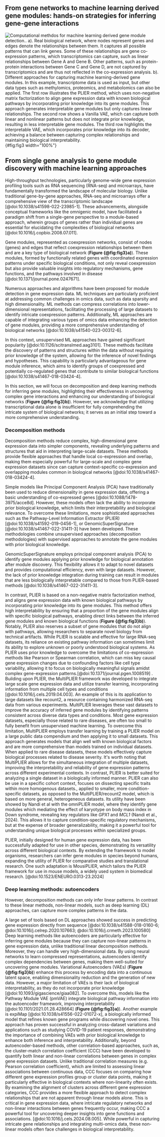 ## From gene networks to machine learning derived gene modules: hands-on strategies for inferring gene-gene interactions

![
**Computational methdos for machine learning derived gene module detection.**.
**a)**.
Real biological network, where nodes represent genes and edges denote the relationships between them.
It captures all possible patterns that can link genes.
Some of these relationships are gene co-expression patterns, which transcriptomics can capture, such as linear relationships between Gene A and Gene B.
Other patterns, such as protein-protein interactions between Gene C and Gene D, are not captured by transcriptomics and are thus not reflected in the co-expression analysis.
**b).** Different approaches for capturing machine learning-derived gene modules.
In this example, transcriptome data is used as input, but other data types such as methylomics, proteomics, and metabolomics can also be applied.
The first row illustrates the PLIER method, which uses non-negative matrix factorization to align gene expression data with known biological pathways by incorporating prior knowledge into its gene modules.
This approach generates interpretable gene modules but only captures linear relationships.
The second row shows a Vanilla VAE, which can capture both linear and nonlinear patterns but does not integrate prior knowledge, resulting in less interpretable gene modules.
The third row highlights the interpretable VAE, which incorporates prior knowledge into its decoder, achieving a balance between capturing complex relationships and maintaining biological interpretability.
](images/fig3.svg "Omnigenic model"){#fig:fig3 width="100%"}

## From single gene analysis to gene module discovery with machine learning approaches

High-throughput technologies, particularly genome-wide gene expression profiling tools such as RNA sequencing (RNA-seq) and microarrays, have fundamentally transformed the landscape of molecular biology.
Unlike traditional gene-by-gene approaches, RNA-seq and microarrays offer a comprehensive view of the transcriptomic landscape [@doi:10.1038/s41598-022-23985-1].
These advancements, alongside conceptual frameworks like the omnigenic model, have facilitated a paradigm shift from a single-gene perspective to a module-based approach, wherein groups of genes rather than individual genes are essential for elucidating the complexities of biological networks [@doi:10.1016/j.copbio.2008.07.011].

Gene modules, represented as coexpression networks, consist of nodes (genes) and edges that reflect coexpression relationships between them and are a key type of biological network (**Figure {@fig:fig3}a)**).
These modules, formed by functionally related genes with coordinated expression patterns under specific biological conditions, not only reveal coexpression but also provide valuable insights into regulatory mechanisms, gene functions, and the pathways involved in disease [@doi:10.1371/journal.pone.0247671].

Numerous approaches and algorithms have been proposed for module detection in gene expression data.
ML techniques are particularly proficient at addressing common challenges in omics data, such as data sparsity and high dimensionality.
ML methods can compress correlations into lower-dimensional representations, facilitating the processing of large datasets to identify intricate coexpression patterns.
Additionally, ML approaches are capable of integrating various types of omics data enhancing the detection of gene modules, providing a more comprehensive understanding of biological networks [@doi:10.1038/s41540-023-00312-6].

In this context, unsupervised ML approaches have gained significant popularity [@doi:10.1126/scitranslmed.aag3101].
These methods facilitate the discovery of patterns and structures within the data without requiring prior knowledge of the system, allowing for the inference of novel findings and hypotheses.
This capability is particularly advantageous for gene module inference, which aims to identify groups of coexpressed and potentially co-regulated genes that contribute to similar biological functions [@doi:10.1038/s41467-018-03424-4].

In this section, we will focus on decomposition and deep learning methods for inferring gene modules, highlighting their effectiveness in uncovering complex gene interactions and enhancing our understanding of biological networks (**Figure {@fig:fig3}b)**).
However, we acknowledge that utilizing transcriptional data alone is insufficient for fully comprehending the intricate system of biological networks; it serves as an initial step toward a more comprehensive understanding.

### Decomposition methods

Decomposition methods reduce complex, high-dimensional gene expression data into simpler components, revealing underlying patterns and structures that aid in interpreting large-scale datasets.
These methods provide flexible approaches that handle local co-expression and overlap, making them especially powerful for large-scale and complex gene expression datasets since can capture context-specific co-expression and overlapping modules common in biological networks [@doi:10.1038/s41467-018-03424-4].

Simple models like Principal Component Analysis (PCA) have traditionally been used to reduce dimensionality in gene expression data, offering a basic understanding of co-expressed genes [@doi:10.1088/1478-3975/acce8d].
However, these models often lack the ability to incorporate prior biological knowledge, which limits their interpretability and biological relevance.
To overcome these limitations, more sophisticated approaches such as the Pathway-Level Information Extractor (PLIER) [@doi:10.1038/s41592-019-0456-1], or  GenomicSuperSignature [@doi:10.1038/s41467-022-31411-3] have been developed.
These methodologies combine unsupervised approaches (decomposition methodologies) with supervised approaches to annotate the gene modules with prior biological knowledge.

GenomicSuperSignature employs principal component analysis (PCA) to identify gene modules applying prior knowledge for biological annotation after module discovery.
This flexibility allows it to adapt to novel datasets and provides computational efficiency, even with large datasets.
However, the lack of prior knowledge integration during training can result in modules that are less biologically interpretable compared to those from PLIER-based methods [@doi:10.1038/s41467-022-31411-3].

In contrast, PLIER is based on a non-negative matrix factorization method, and aligns gene expression data with known biological pathways by incorporating prior knowledge into its gene modules.
This method offers high interpretability by ensuring that a proportion of the gene modules align with specific biological pathways, enabling direct links between the inferred gene modules and known biological functions (**Figure {@fig:fig3}b)**).
Notably, PLIER also reserves a subset of gene modules that do not align with pathways, allowing researchers to separate novel biology from technical artifacts.
While PLIER is scalable and effective for large RNA-seq datasets, its reliance on existing pathway information can sometimes limit its ability to explore unknown or poorly understood biological systems.
As PLIER uses prior knowledge to overcome the limitations of co-expression methods like Pearson or Spearman correlation, which can miss key causal gene expression changes due to confounding factors like cell type variability, allowing it to focus on biologically meaningful signals amidst complex gene-expression patterns.[@doi:10.1371/journal.pgen.1008519] .
Building upon PLIER, the MultiPLIER framework was developed to integrate large scale gene expression data and utilize transfer learning, incorporating information from multiple cell types and conditions [@doi:10.1016/j.cels.2019.04.003].
An example of this is its application to large datasets like recount2, a resource containing harmonized RNA-seq data from various experiments.
MultiPLIER leverages these vast datasets to improve the accuracy of inferred gene modules by identifying patterns consistent across diverse data types and conditions.
Most gene expression datasets, especially those related to rare diseases, are often too small to fully benefit from unsupervised machine learning.
To overcome this limitation, MultiPLIER employs transfer learning by training a PLIER model on a large public data compendium and then applying it to small datasets.
This approach generates models that align well with known biological factors and are more comprehensive than models trained on individual datasets.
When applied to rare disease datasets, these models effectively capture biological processes related to disease severity.
It's worth noting that MultiPLIER allows for the simultaneous integration of multiple datasets, improving the interpretability and reliability of gene expression patterns across different experimental contexts.
In contrast, PLIER is better suited for analyzing a single dataset in a biologically informed manner.
PLIER can also be use in a specific cohort context, focuses on dissecting specific traits within more homogenous datasets., applied to smaller, more condition-specific datasets, as opposed to the MultiPLIER/recount2 model, which is based on more general, heterogeneous datasets.
Its utility have been showed by Nandi et al with the omniPLIER model, where they identify gene modules which mediating the effect of karyotype on body mass index in Down syndrome, revealing key regulators like *GPX1* and *MCL1* (Nandi et al., 2024).
This allows it to capture condition-specific regulatory mechanisms, but at the expense of broader generalizability, making it a powerful tool for understanding unique biological processes within specialized groups.

PLIER, initially designed for human gene expression data, has been successfully adapted for use in other species, demonstrating its versatility across different biological contexts.
By extending the framework to model organisms, researchers can infer gene modules in species beyond humans, expanding the utility of PLIER for comparative studies and translational research.
One such adaptation is MousiPLIER, which tailors the PLIER framework for use in mouse models, a widely used system in biomedical research.
[@doi:10.1523/ENEURO.0313-23.2024]

### Deep learning methods: autoencoders

However, decomposition methods can only infer linear patterns.
In contrast to these linear methods, non-linear models, such as deep learning (DL) approaches, can capture more complex patterns in the data.

A large set of tools based on DL approaches showed success in predicting gene expression directly from sequence [@doi:10.1038/s41588-018-0160-6; @doi:10.1016/j.celrep.2020.107663; @doi:10.1016/j.crmeth.2023.100580]
Deep learning methods like autoencoders are particularly effective for inferring gene modules because they can capture non-linear patterns in gene expression data, unlike traditional linear decomposition methods.
Moreover, they can handle very high-dimensional data.
By using neural networks to learn compressed representations, autoencoders identify complex dependencies between genes, making them well-suited for uncovering gene modules.
Variational Autoencoders (VAEs) (**Figure {@fig:fig3}b)**) enhance this process by encoding data into a continuous latent space, enabling dimensionality reduction and the generation of new data.
However, a major limitation of VAEs is their lack of biological interpretability, as they do not incorporate prior knowledge [@doi:10.1093/gigascience/giaa082].
To overcome this, models like the Pathway Module VAE (pmVAE) integrate biological pathway information into the autoencoder framework, improving interpretability [@doi:10.1101/2021.01.28.428664] (**Figure {@fig:fig3}a)**).
Another example is expiMap [@doi:10.1038/s41556-022-01072-x], a biologically informed model that refines known gene programs while discovering novel ones.
This approach has proven successful in analyzing cross-dataset variations and applications such as studying COVID-19 patient responses, demonstrating the importance of combining VAEs with prior biological knowledge to enhance both inference and interpretability.
Additionally, beyond autoencoder-based methods, other correlation-based approaches, such as,  the cluster-match correlation coefficient (CCC) have been developed to quantify both linear and non-linear correlations between genes in complex gene expression datasets.
Unlike traditional correlation measures (e.g.
Pearson correlation coefficient), which are limited to assessing linear associations between continuous data, CCC focuses on comparing how different gene expression profiles group or cluster data points, making it particularly effective in biological contexts where non-linearity often exists.
By examining the alignment of clusters across different gene expression categories, CCC provides a more flexible approach to detect complex relationships that are not apparent through linear models alone.
This is critical in gene expression data, where intricate regulatory networks and non-linear interactions between genes frequently occur, making CCC a powerful tool for uncovering deeper insights into gene functions and associations.
[@doi:10.1016/j.cels.2024.08.005].
While powerful in capturing intricate gene relationships and integrating multi-omics data, these non-linear models often face challenges in biological interpretability.
